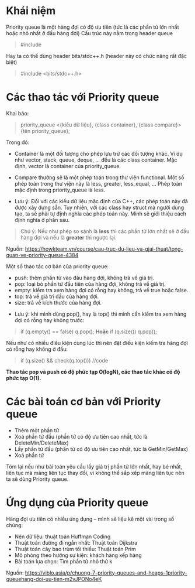 # Khái niệm
Priority queue là một hàng đợi có độ ưu tiên (tức là các phần tử lớn nhất hoặc nhỏ nhất ở đầu hàng đợi)
Cấu trúc này nằm trong header queue

> #include <queue>

Hay ta có thể dùng header bits/stdc++.h (header này có chức năng rất đặc biệt)

> #include <bits/stdc++.h>

# Các thao tác với Priority queue
Khai báo: 
> priority_queue <{kiểu dữ liệu}, {class container}, {class compare}> {tên priority_queue};

Trong đó:
- Container là một đối tượng cho phép lưu trữ các đối tượng khác. Ví dụ như vector, stack, queue, deque, … đều là các class container. Mặc định, vector là container của priority_queue.

- Compare thường sẽ là một phép toán trong thư viện functional. Một số phép toán trong thư viện này là less, greater, less_equal, … Phép toán mặc định trong priority_queue là less. 

* Lưu ý: Đối với các kiểu dữ liệu mặc định của C++, các phép toán này đã được xây dựng sẵn. Tuy nhiên, với các class hay struct mà người dùng tạo, ta sẽ phải tự định nghĩa các phép toán này. Mình sẽ giới thiệu cách định nghĩa ở phần sau.

> Chú ý: Nếu như phép so sánh là **less** thì các phần tử lớn nhất sẽ ở đầu hàng đợi và nếu là **greater** thì ngược lại.

Nguồn: https://howkteam.vn/course/cau-truc-du-lieu-va-giai-thuat/tong-quan-ve-priority-queue-4384

Một số thao tác cơ bản của priority queue:
- push: thêm phần tử vào đầu hàng đợi, không trả về giá trị.
- pop: loại bỏ phần tử đầu tiên của hàng đợi, không trả về giá trị.
- empty: kiểm tra xem hàng đợi có rỗng hay không, trả về true hoặc false.
- top: trả về giá trị đầu của hàng đợi.
- size: trả về kích thước của hàng đợi.

* Lưu ý: khi mình dùng pop(), hay là top() thì mình cần kiểm tra xem hàng đợi có rỗng hay không trước:

> if (q.empty() == false) q.pop();
**Hoặc**
> if (q.size()) q.pop();

Nếu như có nhiều điều kiện cùng lúc thì nên đặt điều kiện kiểm tra hàng đợi có rỗng hay không ở đầu:

> if (q.size() && check(q.top())) //code

**Thao tác pop và push có độ phức tạp O(logN), các thao tác khác có độ phức tạp O(1).**

# Các bài toán cơ bản với Priority queue

- Thêm một phần tử
- Xoá phần tử đầu (phần tử có độ ưu tiên cao nhất, tức là DeleteMin/DeleteMax) 
- Lấy phần tử đầu (phần tử có độ ưu tiên cao nhất, tức là GetMin/GetMax)
- Xoá phần tử 

Tóm lại nếu như bài toán yêu cầu lấy giá trị phần tử lớn nhất, hay bé nhất, liên tục mà mảng liên tục thay đổi, vì không thể sắp xếp mảng liên tục nên ta sẽ dùng Priority queue.

# Ứng dụng của Priority queue

Hàng đợi ưu tiên có nhiều ứng dụng – mình sẽ liệu kê một vài trong số chúng:

- Nén dữ liệu: thuật toán Huffman Coding
- Thuật toán đường đi ngắn nhất: Thuật toán Dijkstra
- Thuật toán cây bao trùm tối thiểu: Thuật toán Prim
- Mô phỏng theo hướng sự kiện: khách hàng xếp hàng
- Bài toán lựa chọn: Tìm phần tử nhỏ thứ k

Nguồn: https://viblo.asia/p/chuong-7-priority-queues-and-heaps-1priority-queuehang-doi-uu-tien-m2vJPONo4eK





